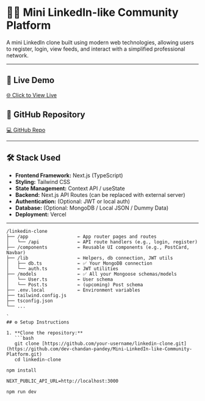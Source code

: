 # 🧑‍💼 Mini LinkedIn-like Community Platform

A mini LinkedIn clone built using modern web technologies, allowing users to register, login, view feeds, and interact with a simplified professional network.

---

## 🔗 Live Demo

[🌐 Click to View Live](https://mini-linked-in-like-community-platf.vercel.app/)

## 📂 GitHub Repository

[💻 GitHub Repo](https://github.com/dev-chandan-pandey/Mini-LinkedIn-like-Community-Platform)

---

## 🛠 Stack Used

- **Frontend Framework:** Next.js (TypeScript)
- **Styling:** Tailwind CSS
- **State Management:** Context API / useState
- **Backend:** Next.js API Routes (can be replaced with external server)
- **Authentication:** (Optional: JWT or local auth)
- **Database:** (Optional: MongoDB / Local JSON / Dummy Data)
- **Deployment:** Vercel

---

```
/linkedin-clone
├── /app                  ← App router pages and routes
│   └── /api              ← API route handlers (e.g., login, register)
├── /components           ← Reusable UI components (e.g., PostCard, Navbar)
├── /lib                  ← Helpers, db connection, JWT utils
│   ├── db.ts             ← ✅ Your MongoDB connection
│   └── auth.ts           ← JWT utilities
├── /models               ← ✅ All your Mongoose schemas/models
│   └── User.ts           ← User schema
│   └── Post.ts           ← (upcoming) Post schema
├── .env.local            ← Environment variables
├── tailwind.config.js
├── tsconfig.json
└── ...

`
## ⚙️ Setup Instructions

1. **Clone the repository:**
   ```bash
   git clone [https://github.com/your-username/linkedin-clone.git](https://github.com/dev-chandan-pandey/Mini-LinkedIn-like-Community-Platform.git)
   cd linkedin-clone

npm install

NEXT_PUBLIC_API_URL=http://localhost:3000

npm run dev
